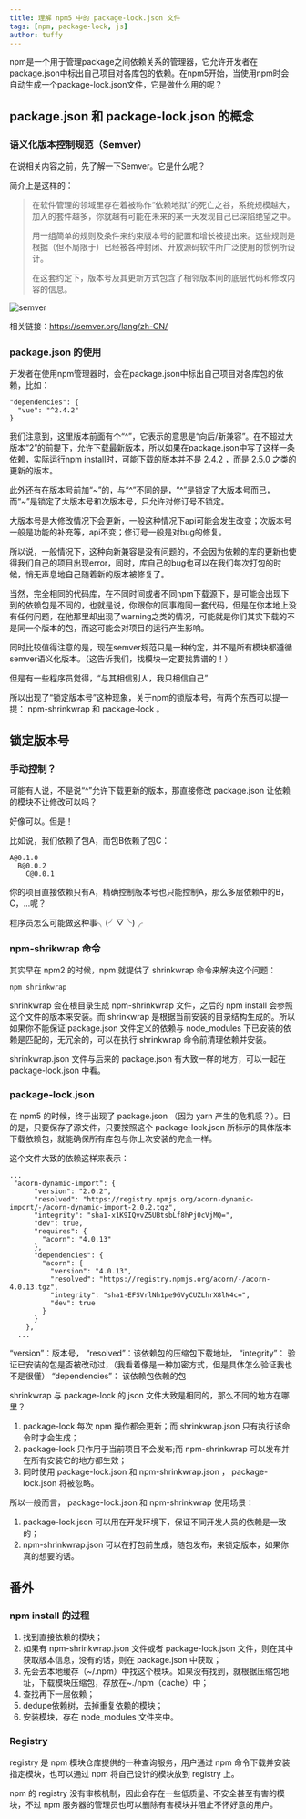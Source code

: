 ```yaml
---
title: 理解 npm5 中的 package-lock.json 文件
tags: [npm, package-lock, js]
author: tuffy
---
```

npm是一个用于管理package之间依赖关系的管理器，它允许开发者在package.json中标出自己项目对各库包的依赖。在npm5开始，当使用npm时会自动生成一个package-lock.json文件，它是做什么用的呢？

<!-- more -->

## package.json 和 package-lock.json 的概念

### 语义化版本控制规范（Semver）

在说相关内容之前，先了解一下Semver。它是什么呢？

简介上是这样的：

> 在软件管理的领域里存在着被称作“依赖地狱”的死亡之谷，系统规模越大，加入的套件越多，你就越有可能在未来的某一天发现自己已深陷绝望之中。
>
> 用一组简单的规则及条件来约束版本号的配置和增长被提出来。这些规则是根据（但不局限于）已经被各种封闭、开放源码软件所广泛使用的惯例所设计。
> 
> 在这套约定下，版本号及其更新方式包含了相邻版本间的底层代码和修改内容的信息。
>

![semver](/images/npm-packagelock/semver1.png)

相关链接：https://semver.org/lang/zh-CN/

### package.json 的使用

开发者在使用npm管理器时，会在package.json中标出自己项目对各库包的依赖，比如：

```
"dependencies": {
  "vue": "^2.4.2"
}
```

我们注意到，这里版本前面有个“^”，它表示的意思是“向后/新兼容”。在不超过大版本“2”的前提下，允许下载最新版本，所以如果在package.json中写了这样一条依赖，实际运行npm install时，可能下载的版本并不是 2.4.2 ，而是 2.5.0 之类的更新的版本。

此外还有在版本号前加“~”的，与“^”不同的是，“^”是锁定了大版本号而已，而“~”是锁定了大版本号和次版本号，只允许对修订号不锁定。

大版本号是大修改情况下会更新，一般这种情况下api可能会发生改变；次版本号一般是功能的补充等，api不变；修订号一般是对bug的修复。

所以说，一般情况下，这种向新兼容是没有问题的，不会因为依赖的库的更新也使得我们自己的项目出现error，同时，库自己的bug也可以在我们每次打包的时候，悄无声息地自己随着新的版本被修复了。

当然，完全相同的代码库，在不同时间或者不同npm下载源下，是可能会出现下到的依赖包是不同的，也就是说，你跟你的同事跑同一套代码，但是在你本地上没有任何问题，在他那里却出现了warning之类的情况，可能就是你们其实下载的不是同一个版本的包，而这可能会对项目的运行产生影响。

同时比较值得注意的是，现在semver规范只是一种约定，并不是所有模块都遵循semver语义化版本。（这告诉我们，找模块一定要找靠谱的！）

但是有一些程序员觉得，“与其相信别人，我只相信自己”

所以出现了“锁定版本号”这种现象，关于npm的锁版本号，有两个东西可以提一提： npm-shrinkwrap 和 package-lock 。

## 锁定版本号

### 手动控制？

可能有人说，不是说“^”允许下载更新的版本，那直接修改 package.json 让依赖的模块不让修改可以吗？

好像可以。但是！

比如说，我们依赖了包A，而包B依赖了包C：

```
A@0.1.0
  B@0.0.2
    C@0.0.1
```

你的项目直接依赖只有A，精确控制版本号也只能控制A，那么多层依赖中的B，C，...呢？

程序员怎么可能做这种事╮(╯▽╰)╭

### npm-shrikwrap 命令

其实早在 npm2 的时候，npm 就提供了 shrinkwrap 命令来解决这个问题：

```
npm shrinkwrap
```

shrinkwrap 会在根目录生成 npm-shrinkwrap 文件，之后的 npm install 会参照这个文件的版本来安装。而 shrinkwrap 是根据当前安装的目录结构生成的。所以如果你不能保证 package.json 文件定义的依赖与 node_modules 下已安装的依赖是匹配的，无冗余的，可以在执行 shrinkwrap 命令前清理依赖并安装。

shrinkwrap.json 文件与后来的 package.json 有大致一样的地方，可以一起在 package-lock.json 中看。

### package-lock.json

在 npm5 的时候，终于出现了 package.json （因为 yarn 产生的危机感？）。目的是，只要保存了源文件，只要按照这个 package-lock,json 所标示的具体版本下载依赖包，就能确保所有库包与你上次安装的完全一样。

这个文件大致的依赖这样来表示：

```
...
 "acorn-dynamic-import": {
      "version": "2.0.2",
      "resolved": "https://registry.npmjs.org/acorn-dynamic-import/-/acorn-dynamic-import-2.0.2.tgz",
      "integrity": "sha1-x1K9IQvvZ5UBtsbLf8hPj0cVjMQ=",
      "dev": true,
      "requires": {
        "acorn": "4.0.13"
      },
      "dependencies": {
        "acorn": {
          "version": "4.0.13",
          "resolved": "https://registry.npmjs.org/acorn/-/acorn-4.0.13.tgz",
          "integrity": "sha1-EFSVrlNh1pe9GVyCUZLhrX8lN4c=",
          "dev": true
        }
      }
    },
  ...
```

“version”：版本号，
“resolved”：该依赖包的压缩包下载地址，
“integrity”： 验证已安装的包是否被改动过，（我看着像是一种加密方式，但是具体怎么验证我也不是很懂）
“dependencies”： 该依赖包依赖的包

shrinkwrap 与 package-lock 的 json 文件大致是相同的，那么不同的地方在哪里？

1. package-lock 每次 npm 操作都会更新；而 shrinkwrap.json 只有执行该命令时才会生成；
2. package-lock 只作用于当前项目不会发布;而 npm-shrinkwrap 可以发布并在所有安装它的地方都生效；
3. 同时使用 package-lock.json 和 npm-shrinkwrap.json ， package-lock.json 将被忽略。

所以一般而言， package-lock.json 和 npm-shrinkwrap 使用场景：

1. package-lock.json 可以用在开发环境下，保证不同开发人员的依赖是一致的；
2. npm-shrinkwrap.json 可以在打包前生成，随包发布，来锁定版本，如果你真的想要的话。

## 番外

### npm install 的过程

1. 找到直接依赖的模块；
2. 如果有 npm-shrinkwrap.json 文件或者 package-lock.json 文件，则在其中获取版本信息，没有的话，则在 package.json 中获取；
3. 先会去本地缓存（~/.npm）中找这个模块。如果没有找到，就根据压缩包地址，下载模块压缩包，存放在~./npm（cache）中；
4. 查找再下一层依赖；
5. dedupe依赖树，去掉重复依赖的模块；
6. 安装模块，存在 node_modules 文件夹中。

### Registry

registry 是 npm 模块仓库提供的一种查询服务，用户通过 npm 命令下载并安装指定模块，也可以通过 npm 将自己设计的模块放到 registry 上。

npm 的 registry 没有审核机制，因此会存在一些低质量、不安全甚至有害的模块，不过 npm 服务器的管理员也可以删除有害模块并阻止不怀好意的用户。
